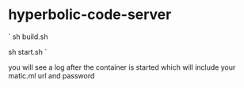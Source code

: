 # hyperbolic-code-server

`
sh build.sh

sh start.sh
`

you will see a log after the container is started which will include your matic.ml url and password
